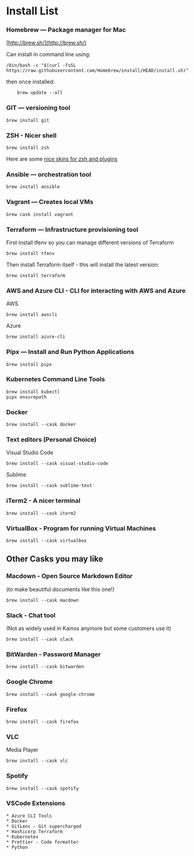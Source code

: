 # Install List

### Homebrew — Package manager for Mac

[http://brew.sh/](http://brew.sh/)

Can install in command line using:

	/bin/bash -c "$(curl -fsSL https://raw.githubusercontent.com/Homebrew/install/HEAD/install.sh)"

then once installed:

		brew update --all


### GIT — versioning tool

	brew install git

### ZSH - Nicer shell

	brew install zsh
Here are some [nice skins for zsh and plugins](https://github.com/robbyrussell/oh-my-zsh)


### Ansible — orchestration tool
	
	brew install ansible

### Vagrant — Creates local VMs
	
	brew cask install vagrant


### Terraform — Infrastructure provisioning tool

First install tfenv so you can manage different versions of Terraform

	brew install tfenv
	
Then install Terraform itself - this will install the latest version:
	
	brew install terraform

### AWS and Azure CLI - CLI for interacting with AWS and Azure

AWS

	brew install awscli
	
Azure

	brew install azure-cli

### Pipx — Install and Run Python Applications

	brew install pipx


### Kubernetes Command Line Tools

	brew install kubectl
	pipx ensurepath

### Docker

	brew install --cask docker

### Text editors (Personal Choice)

Visual Studio Code

	brew install --cask visual-studio-code
	
Sublime

	brew install --cask sublime-text


### iTerm2 - A nicer terminal

	brew install --cask iterm2

### VirtualBox - Program for running Virtual Machines

	brew install --cask virtualbox

## Other Casks you may like

### Macdown - Open Source Markdown Editor 
(to make beautiful documents like this one!)

	brew install --cask macdown

### Slack - Chat tool 

(Not as widely used in Kainos anymore but some customers use it)

	brew install --cask slack

### BitWarden - Password Manager

	brew install --cask bitwarden
	
### Google Chrome

	brew install --cask google-chrome
	
### Firefox

	brew install --cask firefox


### VLC

Media Player

	brew install --cask vlc
	
### Spotify
	
	brew install --cask spotify

### VSCode Extensions

	* Azure CLI Tools
	* Docker
	* GitLens - Git supercharged
	* Hashicorp Terraform
	* Kubernetes
	* Prettier - Code formatter
	* Python